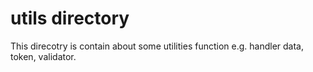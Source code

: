 # utils directory

This direcotry is contain about some utilities function e.g. handler data, token, validator.
